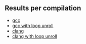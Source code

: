 ## <a name="top"></a> Results per compilation

- [gcc](GCC.md#top)
- [gcc with loop unroll](GCC_UNROLL.md#top)
- [clang](CLANG.md#top)
- [clang with loop unroll](CLANG_UNROLL.md#top)
